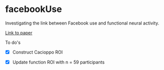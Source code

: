 # facebookUse
Investigating the link between Facebook use and functional neural activity.

[Link to paper](https://docs.google.com/document/d/1Nv0Cin5bwavEkAMMXnanLm-UtvPIa70AYgaCOT7fJ_Q/edit)


To do's

- [x] Construct Cacioppo ROI

- [x] Update function ROI with n = 59 participants
